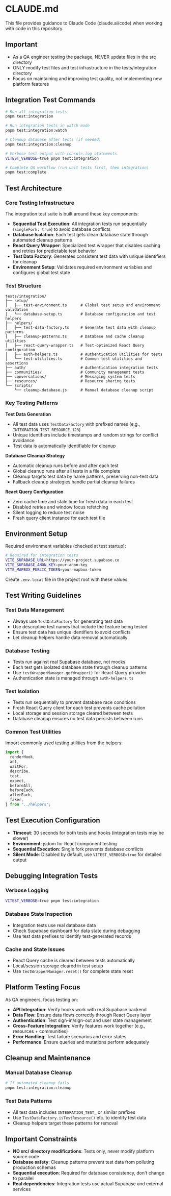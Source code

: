 # CLAUDE.md

This file provides guidance to Claude Code (claude.ai/code) when working with code in this repository.

## Important

- As a QA engineer testing the package, NEVER update files in the src directory
- ONLY modify test files and test infrastructure in the tests/integration directory
- Focus on maintaining and improving test quality, not implementing new platform features

## Integration Test Commands

```bash
# Run all integration tests
pnpm test:integration

# Run integration tests in watch mode
pnpm test:integration:watch

# Cleanup database after tests (if needed)
pnpm test:integration:cleanup

# Verbose test output with console.log statements
VITEST_VERBOSE=true pnpm test:integration

# Complete QA workflow (run unit tests first, then integration)
pnpm test:complete
```

## Test Architecture

### Core Testing Infrastructure

The integration test suite is built around these key components:

- **Sequential Test Execution**: All integration tests run sequentially (`singleFork: true`) to avoid database conflicts
- **Database Isolation**: Each test gets clean database state through automated cleanup patterns
- **React Query Wrapper**: Specialized test wrapper that disables caching and retries for predictable test behavior
- **Test Data Factory**: Generates consistent test data with unique identifiers for cleanup
- **Environment Setup**: Validates required environment variables and configures global test state

### Test Structure

```
tests/integration/
├── setup/
│   ├── test-environment.ts      # Global test setup and environment validation
│   └── database-setup.ts        # Database configuration and test helpers
├── helpers/
│   ├── test-data-factory.ts     # Generate test data with cleanup patterns
│   ├── cleanup-patterns.ts      # Database and cache cleanup utilities
│   ├── react-query-wrapper.ts   # Test-optimized React Query configuration
│   ├── auth-helpers.ts          # Authentication utilities for tests
│   └── test-utilities.ts        # Common test utilities and assertions
├── auth/                        # Authentication integration tests
├── communities/                 # Community management tests
├── conversations/               # Messaging system tests
├── resources/                   # Resource sharing tests
└── scripts/
    └── cleanup-database.js      # Manual database cleanup script
```

### Key Testing Patterns

**Test Data Generation**

- All test data uses `TestDataFactory` with prefixed names (e.g., `INTEGRATION_TEST_RESOURCE_123`)
- Unique identifiers include timestamps and random strings for conflict avoidance
- Test data is automatically identifiable for cleanup

**Database Cleanup Strategy**

- Automatic cleanup runs before and after each test
- Global cleanup runs after all tests in a file complete
- Cleanup targets test data by name patterns, preserving non-test data
- Fallback cleanup strategies handle partial cleanup failures

**React Query Configuration**

- Zero cache time and stale time for fresh data in each test
- Disabled retries and window focus refetching
- Silent logging to reduce test noise
- Fresh query client instance for each test file

## Environment Setup

Required environment variables (checked at test startup):

```bash
# Required for integration tests
VITE_SUPABASE_URL=https://your-project.supabase.co
VITE_SUPABASE_ANON_KEY=your-anon-key
VITE_MAPBOX_PUBLIC_TOKEN=your-mapbox-token
```

Create `.env.local` file in the project root with these values.

## Test Writing Guidelines

### Test Data Management

- Always use `TestDataFactory` for generating test data
- Use descriptive test names that include the feature being tested
- Ensure test data has unique identifiers to avoid conflicts
- Let cleanup helpers handle data removal automatically

### Database Testing

- Tests run against real Supabase database, not mocks
- Each test gets isolated database state through cleanup patterns
- Use `testWrapperManager.getWrapper()` for React Query provider
- Authentication state is managed through `auth-helpers.ts`

### Test Isolation

- Tests run sequentially to prevent database race conditions
- Fresh React Query client for each test prevents cache pollution
- Local storage and session storage cleared between tests
- Database cleanup ensures no test data persists between runs

### Common Test Utilities

Import commonly used testing utilities from the helpers:

```typescript
import {
  renderHook,
  act,
  waitFor,
  describe,
  test,
  expect,
  beforeAll,
  beforeEach,
  afterEach,
  faker,
} from "../helpers";
```

## Test Execution Configuration

- **Timeout**: 30 seconds for both tests and hooks (integration tests may be slower)
- **Environment**: jsdom for React component testing
- **Sequential Execution**: Single fork prevents database conflicts
- **Silent Mode**: Disabled by default, use `VITEST_VERBOSE=true` for detailed output

## Debugging Integration Tests

### Verbose Logging

```bash
VITEST_VERBOSE=true pnpm test:integration
```

### Database State Inspection

- Integration tests use real database data
- Check Supabase dashboard for data state during debugging
- Use test data prefixes to identify test-generated records

### Cache and State Issues

- React Query cache is cleared between tests automatically
- Local/session storage cleared in test setup
- Use `testWrapperManager.reset()` for complete state reset

## Platform Testing Focus

As QA engineers, focus testing on:

- **API Integration**: Verify hooks work with real Supabase backend
- **Data Flow**: Ensure data flows correctly through React Query layer
- **Authentication**: Test sign-in/sign-out and user state management
- **Cross-Feature Integration**: Verify features work together (e.g., resources + communities)
- **Error Handling**: Test failure scenarios and error states
- **Performance**: Ensure queries and mutations perform adequately

## Cleanup and Maintenance

### Manual Database Cleanup

```bash
# If automated cleanup fails
pnpm test:integration:cleanup
```

### Test Data Patterns

- All test data includes `INTEGRATION_TEST_` or similar prefixes
- Use `TestDataFactory.isTestResource()` etc. to identify test data
- Cleanup helpers target these patterns for removal

## Important Constraints

- **NO src/ directory modifications**: Tests only, never modify platform source code
- **Database safety**: Cleanup patterns prevent test data from polluting production schemas
- **Sequential execution**: Required for database consistency, don't change to parallel
- **Real dependencies**: Integration tests use actual Supabase and external services
